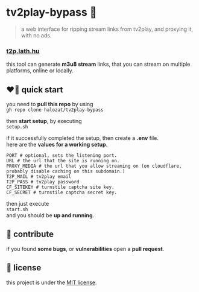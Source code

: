 # tv2play-bypass 👀

> a web interface for ripping stream links from tv2play, and proxying it, with no ads.

### [t2p.lath.hu](https://t2p.lath.hu)

this tool can generate **m3u8 stream** links, that you can stream on multiple platforms, online or locally.

## ❤️‍🔥 quick start

you need to **pull this repo** by using <br/>
`gh repo clone halozat/tv2play-bypass`

then **start setup**, by executing <br/>
`setup.sh`

if it successfully completed the setup, then create a **.env** file. <br/>
here are the **values for a working setup**.

```dosini
PORT # optional, sets the listening port.
URL # the url that the site is running on.
PROXY_MEDIA # the url that you allow streaming on (on cloudflare, probably disable caching on this subdomain.)
T2P_MAIL # tv2play email
T2P_PASS # tv2play password
CF_SITEKEY # turnstile captcha site key.
CF_SECRET # turnstile captcha secret key.
```

then just execute <br/>
`start.sh` <br/>
and you should be **up and running**.

## 🤩 contribute

if you found **some bugs**, or **vulnerabilities** open a **pull request**.

## 📃 license

this project is under the [MIT license](https://opensource.org/license/mit/).
